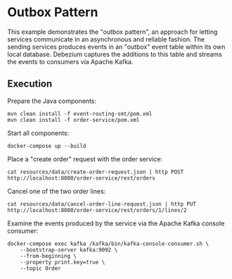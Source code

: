 # Outbox Pattern

This example demonstrates the "outbox pattern", an approach for letting services communicate in an asynchronous and reliable fashion.
The sending services produces events in an "outbox" event table within its own local database.
Debezium captures the additions to this table and streams the events to consumers via Apache Kafka.

## Execution

Prepare the Java components:

    mvn clean install -f event-routing-smt/pom.xml
    mvn clean install -f order-service/pom.xml

Start all components:

    docker-compose up --build

Place a "create order" request with the order service:

    cat resources/data/create-order-request.json | http POST http://localhost:8080/order-service/rest/orders

Cancel one of the two order lines:

    cat resources/data/cancel-order-line-request.json | http PUT http://localhost:8080/order-service/rest/orders/1/lines/2

Examine the events produced by the service via the Apache Kafka console consumer:

    docker-compose exec kafka /kafka/bin/kafka-console-consumer.sh \
        --bootstrap-server kafka:9092 \
        --from-beginning \
        --property print.key=true \
        --topic Order
